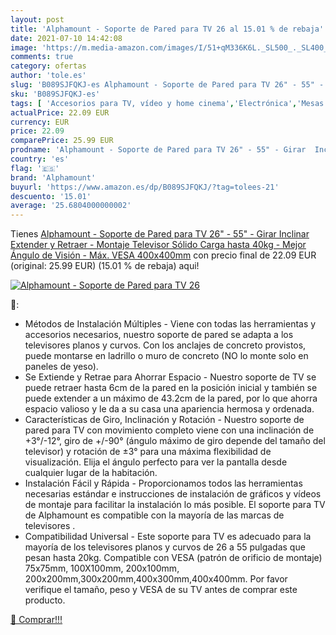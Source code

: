```yaml
---
layout: post
title: 'Alphamount - Soporte de Pared para TV 26 al 15.01 % de rebaja'
date: 2021-07-10 14:42:08
image: 'https://m.media-amazon.com/images/I/51+qM336K6L._SL500_._SL400_.jpg'
comments: true
category: ofertas
author: 'tole.es'
slug: 'B089SJFQKJ-es Alphamount - Soporte de Pared para TV 26" - 55" - Girar...'
sku: 'B089SJFQKJ-es'
tags: [ 'Accesorios para TV, vídeo y home cinema','Electrónica','Mesas y soportes para TV','Soportes de pared y techo para TV','TV, vídeo y home cinema','alphamount','televisor', ]
actualPrice: 22.09 EUR
currency: EUR
price: 22.09
comparePrice: 25.99 EUR
prodname: 'Alphamount - Soporte de Pared para TV 26" - 55" - Girar  Inclinar  Extender y Retraer - Montaje Televisor Sólido Carga hasta 40kg - Mejor Ángulo de Visión - Máx. VESA 400x400mm'
country: 'es'
flag: '🇪🇸'
brand: 'Alphamount'
buyurl: 'https://www.amazon.es/dp/B089SJFQKJ/?tag=tolees-21'
descuento: '15.01'
average: '25.6804000000002'
---
```


Tienes [Alphamount - Soporte de Pared para TV 26" - 55" - Girar  Inclinar  Extender y Retraer - Montaje Televisor Sólido Carga hasta 40kg - Mejor Ángulo de Visión - Máx. VESA 400x400mm](https://www.amazon.es/dp/B089SJFQKJ/?tag=tolees-21) con precio final de  22.09 EUR (original: 25.99 EUR) (15.01 %  de rebaja) aqui!

[![Alphamount - Soporte de Pared para TV 26](https://m.media-amazon.com/images/I/51+qM336K6L._SL500_._SL400_.jpg)](https://www.amazon.es/dp/B089SJFQKJ/?tag=tolees-21)

🔎:

- Métodos de Instalación Múltiples - Viene con todas las herramientas y accesorios necesarios, nuestro soporte de pared se adapta a los televisores planos y curvos. Con los anclajes de concreto provistos, puede montarse en ladrillo o muro de concreto (NO lo monte solo en paneles de yeso).
- Se Extiende y Retrae para Ahorrar Espacio - Nuestro soporte de TV se puede retraer hasta 6cm de la pared en la posición inicial y también se puede extender a un máximo de 43.2cm de la pared, por lo que ahorra espacio valioso y le da a su casa una apariencia hermosa y ordenada.
- Características de Giro, Inclinación y Rotación - Nuestro soporte de pared para TV con movimiento completo viene con una inclinación de +3°/-12°, giro de +/-90° (ángulo máximo de giro depende del tamaño del televisor) y rotación de ±3​​° para una máxima flexibilidad de visualización. Elija el ángulo perfecto para ver la pantalla desde cualquier lugar de la habitación.
- Instalación Fácil y Rápida - Proporcionamos todos las herramientas necesarias estándar e instrucciones de instalación de gráficos y vídeos de montaje para facilitar la instalación lo más posible. El soporte para TV de Alphamount es compatible con la mayoría de las marcas de televisores .
- Compatibilidad Universal - Este soporte para TV es adecuado para la mayoría de los televisores planos y curvos de 26 a 55 pulgadas que pesan hasta 20kg. Compatible con VESA (patrón de orificio de montaje) 75x75mm, 100X100mm, 200x100mm, 200x200mm,300x200mm,400x300mm,400x400mm. Por favor verifique el tamaño, peso y VESA de su TV antes de comprar este producto.

[🛒 Comprar!!!](https://www.amazon.es/dp/B089SJFQKJ/?tag=tolees-21)

